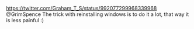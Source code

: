 https://twitter.com/Graham_T_S/status/992077299968339968 @GrimSpence The trick with reinstalling windows is to do it a lot, that way it is less painful :)